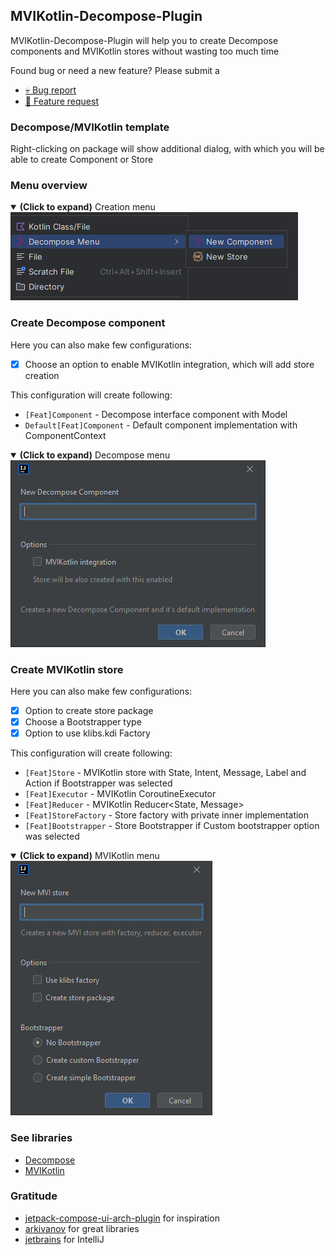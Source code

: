 ## MVIKotlin-Decompose-Plugin

MVIKotlin-Decompose-Plugin will help you to create Decompose components and MVIKotlin stores without wasting too much
time

Found bug or need a new feature? Please submit a

- [💀 Bug report](https://github.com/makeevrserg/MVIKotlin-Decompose-Plugin/issues/new?assignees=makeevrserg&labels=bug&projects=&template=bug.md&title=)
- [👾 Feature request](https://github.com/makeevrserg/MVIKotlin-Decompose-Plugin/issues/new?assignees=makeevrserg&labels=enhancement&projects=&template=feature.md&title=)

### Decompose/MVIKotlin template

Right-clicking on package will show additional dialog, with which you will be able to create Component or Store

### Menu overview

<details open>
  <summary><b>(Click to expand)</b> Creation menu</summary>
    <div class="content">
        <img src="./assets/sample.png"/>
    </div>
</details>

### Create Decompose component

Here you can also make few configurations:

- [x] Choose an option to enable MVIKotlin integration, which will add store creation

This configuration will create following:

- `[Feat]Component` - Decompose interface component with Model
- `Default[Feat]Component` - Default component implementation with ComponentContext

<details open>
  <summary><b>(Click to expand)</b> Decompose menu</summary>
    <div class="content">
        <img src="./assets/decompose_menu.jpg"/>
    </div>
</details>

### Create MVIKotlin store

Here you can also make few configurations:

- [x] Option to create store package
- [x] Choose a Bootstrapper type
- [x] Option to use klibs.kdi Factory

This configuration will create following:

- `[Feat]Store` - MVIKotlin store with State, Intent, Message, Label and Action if Bootstrapper was selected
- `[Feat]Executor` - MVIKotlin CoroutineExecutor
- `[Feat]Reducer` - MVIKotlin Reducer<State, Message>
- `[Feat]StoreFactory` - Store factory with private inner implementation
- `[Feat]Bootstrapper` - Store Bootstrapper if Custom bootstrapper option was selected

<details open>
  <summary><b>(Click to expand)</b> MVIKotlin menu</summary>
    <div class="content">
        <img src="./assets/mvi_menu.jpg"/>
    </div>
</details>

### See libraries

- [Decompose](https://github.com/arkivanov/Decompose)
- [MVIKotlin](https://github.com/arkivanov/MVIKotlin)

### Gratitude

- [jetpack-compose-ui-arch-plugin](https://github.com/levinzonr/jetpack-compose-ui-arch-plugin) for inspiration
- [arkivanov](https://github.com/arkivanov) for great libraries
- [jetbrains](https://jetbrains.com) for IntelliJ 